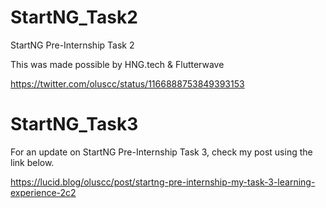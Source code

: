 # StartNG_Task2
StartNG Pre-Internship Task 2

This was made possible by HNG.tech & Flutterwave

https://twitter.com/oluscc/status/1166888753849393153

# StartNG_Task3

For an update on StartNG Pre-Internship Task 3, check my post using the link below.

https://lucid.blog/oluscc/post/startng-pre-internship-my-task-3-learning-experience-2c2
